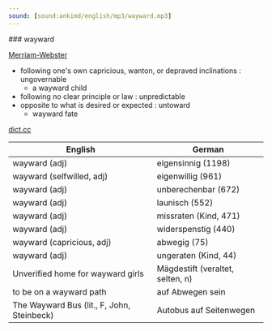 ```yaml
---
sound: [sound:ankimd/english/mp3/wayward.mp3]
---
```


\### wayward

[Merriam-Webster](https://www.merriam-webster.com/dictionary/wayward)

- following one's own capricious, wanton, or depraved inclinations : ungovernable
    - a wayward child
- following no clear principle or law : unpredictable
- opposite to what is desired or expected : untoward
    - wayward fate

[dict.cc](https://www.dict.cc/wayward)

| English        | German       |
| -------------- | ------------ |
| wayward (adj) | eigensinnig (1198) |
| wayward (selfwilled, adj) | eigenwillig (961) |
| wayward (adj) | unberechenbar (672) |
| wayward (adj) | launisch (552) |
| wayward (adj) | missraten (Kind, 471) |
| wayward (adj) | widerspenstig (440) |
| wayward (capricious, adj) | abwegig (75) |
| wayward (adj) | ungeraten (Kind, 44) |
| Unverified home for wayward girls | Mägdestift (veraltet, selten, n) |
| to be on a wayward path | auf Abwegen sein |
| The Wayward Bus (lit., F, John, Steinbeck) | Autobus auf Seitenwegen |
